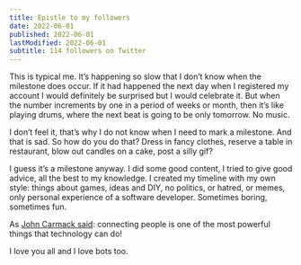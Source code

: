 ```yaml
---
title: Epistle to my followers
date: 2022-06-01
published: 2022-06-01
lastModified: 2022-06-01
subtitle: 114 followers on Twitter
---
```

This is typical me. It’s happening so slow that I don’t know when the milestone does occur. If it had happened the next day when I registered my account I would definitely be surprised but I would celebrate it. But when the number increments by one in a period of weeks or month, then it’s like playing drums, where the next beat is going to be only tomorrow. No music.

I don’t feel it, that’s why I do not know when I need to mark a milestone. And that is sad. So how do you do that? Dress in fancy clothes, reserve a table in restaurant, blow out candles on a cake, post a silly gif?

I guess it’s a milestone anyway. I did some good content, I tried to give good advice, all the best to my knowledge. I created my timeline with my own style: things about games, ideas and DIY, no politics, or hatred, or memes, only personal experience of a software developer. Sometimes boring, sometimes fun.

As [John Carmack said](https://twitter.com/id_aa_carmack/status/1530022921615327240): connecting people is one of the most powerful things that technology can do!

I love you all and I love bots too.